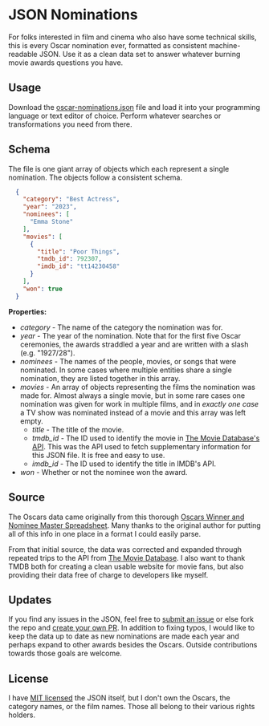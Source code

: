 # JSON Nominations

For folks interested in film and cinema who also have some technical skills, this is every Oscar nomination ever, formatted as consistent machine-readable JSON. Use it as a clean data set to answer whatever burning movie awards questions you have.

## Usage

Download the [oscar-nominations.json](./oscar-nominations.json) file and load it into your programming language or text editor of choice. Perform whatever searches or transformations you need from there.

## Schema

The file is one giant array of objects which each represent a single nomination. The objects follow a consistent schema.

```json
  {
    "category": "Best Actress",
    "year": "2023",
    "nominees": [
      "Emma Stone"
    ],
    "movies": [
      {
        "title": "Poor Things",
        "tmdb_id": 792307,
        "imdb_id": "tt14230458"
      }
    ],
    "won": true
  }
```

**Properties:**

- _category_ - The name of the category the nomination was for.
- _year_ - The year of the nomination. Note that for the first five Oscar ceremonies, the awards straddled a year and are written with a slash (e.g. "1927/28").
- _nominees_ - The names of the people, movies, or songs that were nominated. In some cases where multiple entities share a single nomination, they are listed together in this array.
- _movies_ - An array of objects representing the films the nomination was made for. Almost always a single movie, but in some rare cases one nomination was given for work in multiple films, and in _exactly one case_ a TV show was nominated instead of a movie and this array was left empty.
  * _title_ - The title of the movie.
  * _tmdb_id_ - The ID used to identify the movie in [The Movie Database's API](https://developer.themoviedb.org/docs/getting-started). This was the API used to fetch supplementary information for this JSON file. It is free and easy to use.
  * _imdb_id_ - The ID used to identify the title in IMDB's API.
- _won_ - Whether or not the nominee won the award.

## Source

The Oscars data came originally from this thorough [Oscars Winner and Nominee Master Spreadsheet](https://docs.google.com/spreadsheets/d/18P6JdOyU4Misxe66R5zMpATJBlwfmpQ_KkOOZ7ASm_c). Many thanks to the original author for putting all of this info in one place in a format I could easily parse.

From that initial source, the data was corrected and expanded through repeated trips to the API from [The Movie Database](https://developer.themoviedb.org/docs/getting-started). I also want to thank TMDB both for creating a clean usable website for movie fans, but also providing their data free of charge to developers like myself.

## Updates

If you find any issues in the JSON, feel free to [submit an issue](https://github.com/delventhalz/json-nominations/issues) or else fork the repo and [create your own PR](https://github.com/delventhalz/json-nominations/pulls). In addition to fixing typos, I would like to keep the data up to date as new nominations are made each year and perhaps expand to other awards besides the Oscars. Outside contributions towards those goals are welcome.

## License

I have [MIT licensed](./LICENSE) the JSON itself, but I don't own the Oscars, the category names, or the film names. Those all belong to their various rights holders.
